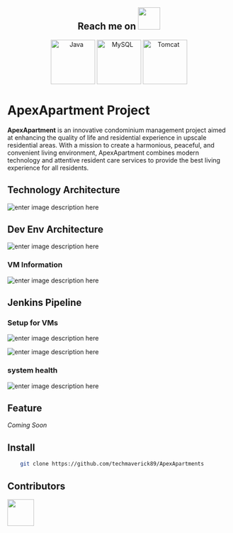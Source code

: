 


  
<h2 align="center">Reach me on <img src="https://media.giphy.com/media/mGcNjsfWAjY5AEZNw6/giphy.gif" width="50"></h2>

<p align="center">
  <img src="https://edent.github.io/SuperTinyIcons/images/svg/java.svg" width="100" title="Java">
  <img src="https://edent.github.io/SuperTinyIcons/images/svg/mysql.svg" width="100" title="MySQL">
  <img src="https://user-images.githubusercontent.com/25181517/183894676-137319b5-1364-4b6a-ba4f-e9fc94ddc4aa.png" width="100" title="Tomcat"/>
 </p>

# ApexApartment Project

**ApexApartment** is an innovative condominium management project aimed at enhancing the quality of life and residential experience in upscale residential areas. With a mission to create a harmonious, peaceful, and convenient living environment, ApexApartment combines modern technology and attentive resident care services to provide the best living experience for all residents.

## Technology Architecture
![enter image description here](https://res.cloudinary.com/dgiozc0lj/image/upload/v1719901425/qvz7vnbo3vzjhw32fgua.jpg)
## Dev Env Architecture
![enter image description here](https://res.cloudinary.com/dgiozc0lj/image/upload/v1721405287/fyf3m9smntomnhyq2kfe.jpg)
### VM Information
![enter image description here](https://res.cloudinary.com/dgiozc0lj/image/upload/v1721407530/neyv4p20bxbricrfu4y9.jpg)

## Jenkins Pipeline 
### Setup for VMs
![enter image description here](https://res.cloudinary.com/dgiozc0lj/image/upload/v1721748926/ikuz5xdtmexq4cffo2gc.jpg)

![enter image description here](https://res.cloudinary.com/dgiozc0lj/image/upload/v1721749222/jtths8qftbkg3os4ekvm.jpg)

### system health
![enter image description here](https://res.cloudinary.com/dgiozc0lj/image/upload/v1721749223/iyyqh5uc0ta8h9bfhev6.jpg)
## Feature

*Coming Soon*

## Install
```sh
	git clone https://github.com/techmaverick89/ApexApartments
```


## Contributors

<a href="https://github.com/huynhduydong">
<img src="https://github.com/huynhduydong.png" width="60px;"/><br /></a>

